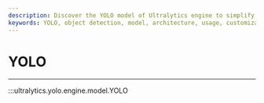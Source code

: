 ```yaml
---
description: Discover the YOLO model of Ultralytics engine to simplify your object detection tasks with state-of-the-art models.
keywords: YOLO, object detection, model, architecture, usage, customization, Ultralytics Docs
---
```


# YOLO
---
:::ultralytics.yolo.engine.model.YOLO
<br><br>
